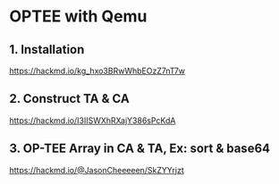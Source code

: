# OPTEE with Qemu
## 1. Installation
https://hackmd.io/kg_hxo3BRwWhbEOzZ7nT7w

## 2. Construct TA & CA
https://hackmd.io/I3IISWXhRXajY386sPcKdA

## 3. OP-TEE Array in CA & TA, Ex: sort & base64
https://hackmd.io/@JasonCheeeeen/SkZYYrjzt
